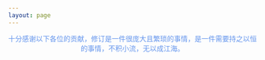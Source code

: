 ```yaml
---
layout: page
---
```


<center><font color = #6495ED>十分感谢以下各位的贡献，修订是一件很庞大且繁琐的事情，是一件需要持之以恒的事情，不积小流，无以成江海。</font></center>

<script setup>
import {
  VPTeamPage,
  VPTeamPageTitle,
  VPTeamMembers,
  VPTeamPageSection
} from 'vitepress/theme'
const coreMembers = [
    { avatar: 'https://files.timewind.fun/2022/12/tieba_logo.webp', name: '星露谷物语贴吧吧务团队' },


]
const partners = [
    { avatar: 'https://files.timewind.fun/2022/12/tb.1.3cdf3409.jpg', name: '@起名十分困难' },
    { avatar: 'https://files.timewind.fun/2022/12/tb.1.c654bfea.jpg', name: '@🐏🔯😈f' },
    { avatar: 'https://gss0.bdstatic.com/6LZ1dD3d1sgCo2Kml5_Y_D3/sys/portrait/item/tb.1.438312f4.WvHl9KPTz65e4F53Pdj63w?t=1480936054', name: '@Mars叔' },
]


</script>
<VPTeamPage>
  <VPTeamPageTitle>
    <template #title>核心成员</template>
    <template #lead>来自星露谷物语贴吧吧务团队的各位</template>
  </VPTeamPageTitle>
  <VPTeamMembers size="medium" :members="coreMembers" />
  <VPTeamPageSection>
    <template #title>社区成员</template>
    <template #lead>贴吧吧友、各个群友等</template>
    <template #members>
      <VPTeamMembers size="small" :members="partners" />
    </template>
  </VPTeamPageSection>
</VPTeamPage>
